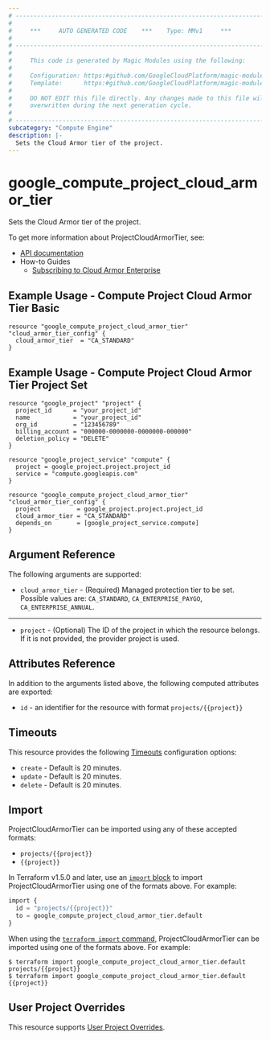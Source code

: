 ```yaml
---
# ----------------------------------------------------------------------------
#
#     ***     AUTO GENERATED CODE    ***    Type: MMv1     ***
#
# ----------------------------------------------------------------------------
#
#     This code is generated by Magic Modules using the following:
#
#     Configuration: https:#github.com/GoogleCloudPlatform/magic-modules/tree/main/mmv1/products/compute/ProjectCloudArmorTier.yaml
#     Template:      https:#github.com/GoogleCloudPlatform/magic-modules/tree/main/mmv1/templates/terraform/resource.html.markdown.tmpl
#
#     DO NOT EDIT this file directly. Any changes made to this file will be
#     overwritten during the next generation cycle.
#
# ----------------------------------------------------------------------------
subcategory: "Compute Engine"
description: |-
  Sets the Cloud Armor tier of the project.
---
```


# google_compute_project_cloud_armor_tier

Sets the Cloud Armor tier of the project.


To get more information about ProjectCloudArmorTier, see:

* [API documentation](https://cloud.google.com/compute/docs/reference/rest/v1/projects/setCloudArmorTier)
* How-to Guides
    * [Subscribing to Cloud Armor Enterprise](https://cloud.google.com/armor/docs/managed-protection-overview#subscribing_to_plus)

## Example Usage - Compute Project Cloud Armor Tier Basic


```hcl
resource "google_compute_project_cloud_armor_tier" "cloud_armor_tier_config" {
  cloud_armor_tier  = "CA_STANDARD"
}
```
## Example Usage - Compute Project Cloud Armor Tier Project Set


```hcl
resource "google_project" "project" {
  project_id      = "your_project_id"
  name            = "your_project_id"
  org_id          = "123456789"
  billing_account = "000000-0000000-0000000-000000"
  deletion_policy = "DELETE"
}

resource "google_project_service" "compute" {
  project = google_project.project.project_id
  service = "compute.googleapis.com"
}

resource "google_compute_project_cloud_armor_tier" "cloud_armor_tier_config" {
  project          = google_project.project.project_id  
  cloud_armor_tier = "CA_STANDARD"
  depends_on       = [google_project_service.compute]
}
```

## Argument Reference

The following arguments are supported:


* `cloud_armor_tier` -
  (Required)
  Managed protection tier to be set.
  Possible values are: `CA_STANDARD`, `CA_ENTERPRISE_PAYGO`, `CA_ENTERPRISE_ANNUAL`.


- - -


* `project` - (Optional) The ID of the project in which the resource belongs.
    If it is not provided, the provider project is used.


## Attributes Reference

In addition to the arguments listed above, the following computed attributes are exported:

* `id` - an identifier for the resource with format `projects/{{project}}`


## Timeouts

This resource provides the following
[Timeouts](https://developer.hashicorp.com/terraform/plugin/sdkv2/resources/retries-and-customizable-timeouts) configuration options:

- `create` - Default is 20 minutes.
- `update` - Default is 20 minutes.
- `delete` - Default is 20 minutes.

## Import


ProjectCloudArmorTier can be imported using any of these accepted formats:

* `projects/{{project}}`
* `{{project}}`


In Terraform v1.5.0 and later, use an [`import` block](https://developer.hashicorp.com/terraform/language/import) to import ProjectCloudArmorTier using one of the formats above. For example:

```tf
import {
  id = "projects/{{project}}"
  to = google_compute_project_cloud_armor_tier.default
}
```

When using the [`terraform import` command](https://developer.hashicorp.com/terraform/cli/commands/import), ProjectCloudArmorTier can be imported using one of the formats above. For example:

```
$ terraform import google_compute_project_cloud_armor_tier.default projects/{{project}}
$ terraform import google_compute_project_cloud_armor_tier.default {{project}}
```

## User Project Overrides

This resource supports [User Project Overrides](https://registry.terraform.io/providers/hashicorp/google/latest/docs/guides/provider_reference#user_project_override).
